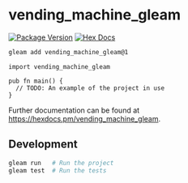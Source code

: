 # vending_machine_gleam

[![Package Version](https://img.shields.io/hexpm/v/vending_machine_gleam)](https://hex.pm/packages/vending_machine_gleam)
[![Hex Docs](https://img.shields.io/badge/hex-docs-ffaff3)](https://hexdocs.pm/vending_machine_gleam/)

```sh
gleam add vending_machine_gleam@1
```
```gleam
import vending_machine_gleam

pub fn main() {
  // TODO: An example of the project in use
}
```

Further documentation can be found at <https://hexdocs.pm/vending_machine_gleam>.

## Development

```sh
gleam run   # Run the project
gleam test  # Run the tests
```
